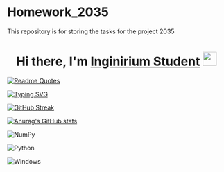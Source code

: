 # Homework_2035
This repository is for storing the tasks for the project 2035
<h1 align="center">Hi there, I'm <a href="https://inginirium.ru/" target="_blank">Inginirium Student</a> 
<img src="https://github.com/blackcater/blackcater/raw/main/images/Hi.gif" height="32"/></h1>

[![Readme Quotes](https://quotes-github-readme.vercel.app/api?type=horizontal&theme=dark)](https://github.com/piyushsuthar/github-readme-quotes)

[![Typing SVG](https://readme-typing-svg.demolab.com?font=Calibri+Light&pause=1000&color=9086F7&width=435&lines=Computer+science+student)](https://git.io/typing-svg)

[![GitHub Streak](https://streak-stats.demolab.com?user=ArcaneMagistr&theme=material-palenight&locale=ru)](https://git.io/streak-stats)

[![Anurag's GitHub stats](https://github-readme-stats.vercel.app/api?username=ArcaneMagistr)](https://github.com/anuraghazra/github-readme-stats)

![NumPy](https://img.shields.io/badge/numpy-%23013243.svg?style=for-the-badge&logo=numpy&logoColor=white)

![Python](https://img.shields.io/badge/python-3670A0?style=for-the-badge&logo=python&logoColor=ffdd54)

![Windows](https://img.shields.io/badge/Windows-0078D6?style=for-the-badge&logo=windows&logoColor=white)
